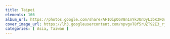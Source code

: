 ```yaml
---
title: Taipei
elements: 166
album_url: https://photos.google.com/share/AF1QipOoV8n1nYkJUnDyL3bK3FQrV-ynFqV2pcXmnvrsEn2gPtBjs3rhYhwtoN7ldPDmWA?key=QS1UTzE1UThyVWVBOTZwcVI1WDNUamdDbkMzakJ3
cover_image_url: https://lh3.googleusercontent.com/npvgvT8f5rUZT92E3_rj4xGTn7kC_zoQmfEbgKeLjm_BILuHbbeoT69_d4EgZ3gt26hFGnHqgKl2CQNLiCNmhac4_g0Vr1s3vFsndXU4vyy7Wa_lakQ723cq4w0cuPPKZl2rheHMNQuulQQ1ianVUTwvnu_Q_iMeHF9vzcNHPayH7o-zdtbEy6D2a2vLjWzreUVEhD3idofPoKpXaPuzwhoFkdA5I6AhgBVRS6aQ5CAiHnQ_DtEXBZJhbny3KnI9xfcmMolElsUXTX3rw-3o6cFYNFqOP6O3ysJgFxecpsnNcUMRswajiK5eGxxm6YlLhMZD4c3LrGXTYbjNB3gSwrrc3j0MKl_c6jgDBKZvWZ_TKoYg2JDa3jpamfs-UzaXfBN9vj8drcSunPdBnAtRAM8-jzQ_ua8mFz_JGKGTGglGDBprDrVKeTnoHECi9vlFFoJudizt-eb-EU8q2ZB3eXvvGSj4MS3fozuTH0RLgzOWuNvR1WZCPTFTF4HjtQtNsKwiomQ-MCau_MHYZvTWoBxjd6TnO8_J2-a9hRt2rIotvTcQeupgS6A0USklaihSyXI2GL3QmfM4kU24Gce8R8cZWrAbgy3SZlB2UXGolOfMJL2zxgsylzHacrXubTizVHZXamkkmyOYvrFAFQWBveUgdDaMUiSG=s195-p-k-no
categories: [ Asia, Taiwan ]
---
```

